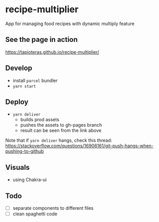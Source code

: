 # recipe-multiplier
App for managing food recipes with dynamic multiply feature

## See the page in action
https://tapioteras.github.io/recipe-multiplier/

## Develop
- install `parcel` bundler
- `yarn start`

## Deploy
- `yarn deliver`
  - builds prod assets
  - pushes the assets to gh-pages branch
  - result can be seen from the link above

Note that if `yarn deliver` hangs, check this thread: https://stackoverflow.com/questions/16906161/git-push-hangs-when-pushing-to-github

## Visuals
- using Chakra-ui

## Todo
- [ ] separate components to different files
- [ ] clean spaghetti code
